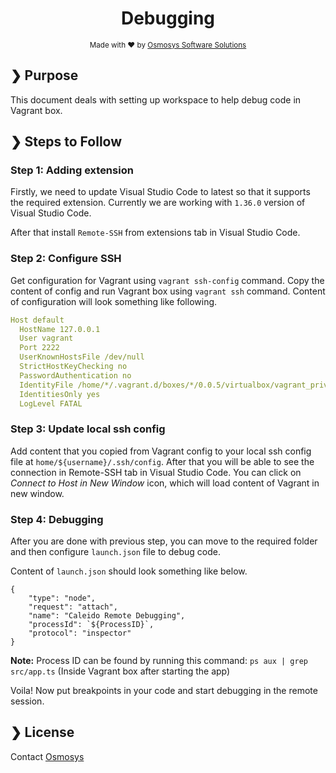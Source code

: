 <h1 align="center">Debugging</h1>
<p align="center">
  <sub>Made with ❤️ by <a href="https://www.osmosys.asia">Osmosys Software Solutions</a></sub>
</p>

## ❯ Purpose

This document deals with setting up workspace to help debug code in Vagrant box.

## ❯ Steps to Follow

### Step 1: Adding extension

Firstly, we need to update Visual Studio Code to latest so that it supports the required extension. Currently we are working with `1.36.0` version of Visual Studio Code.

After that install `Remote-SSH` from extensions tab in Visual Studio Code.

### Step 2: Configure SSH

Get configuration for Vagrant using `vagrant ssh-config` command. Copy the content of config and run Vagrant box using `vagrant ssh` command.
Content of configuration will look something like following.

```yml
Host default
  HostName 127.0.0.1
  User vagrant
  Port 2222
  UserKnownHostsFile /dev/null
  StrictHostKeyChecking no
  PasswordAuthentication no
  IdentityFile /home/*/.vagrant.d/boxes/*/0.0.5/virtualbox/vagrant_private_key
  IdentitiesOnly yes
  LogLevel FATAL
```

### Step 3: Update local ssh config

Add content that you copied from Vagrant config to your local ssh config file at `home/${username}/.ssh/config`.
After that you will be able to see the connection in Remote-SSH tab in Visual Studio Code.
You can click on *Connect to Host in New Window* icon, which will load content of Vagrant in new window.

### Step 4: Debugging

After you are done with previous step, you can move to the required folder and then configure `launch.json` file to debug code.

Content of `launch.json` should look something like below.

```
{
    "type": "node",
    "request": "attach",
    "name": "Caleido Remote Debugging",
    "processId": `${ProcessID}`,
    "protocol": "inspector"
}
```

**Note:** Process ID can be found by running this command: `ps aux | grep src/app.ts` (Inside Vagrant box after starting the app)

Voila! Now put breakpoints in your code and start debugging in the remote session.

## ❯ License

Contact [Osmosys](https://osmosys.asia/)